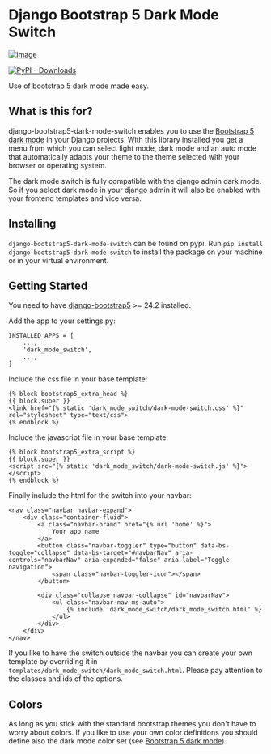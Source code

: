 # Django Bootstrap 5 Dark Mode Switch

[![image](https://img.shields.io/pypi/v/django-bootstrap5-dark-mode-switch)](https://pypi.python.org/pypi/django-bootstrap5-dark-mode-switch)

[![PyPI - Downloads](https://img.shields.io/pypi/dm/django-bootstrap5-dark-mode-switch)](https://pypi.python.org/pypi/django-bootstrap5-dark-mode-switch)

Use of bootstrap 5 dark mode made easy.

## What is this for?

django-bootstrap5-dark-mode-switch enables you to use the 
[Bootstrap 5 dark mode](https://getbootstrap.com/docs/5.3/customize/color-modes/) 
in your Django projects. With this library installed you get a menu from which 
you can select light mode, dark mode and an auto mode that automatically adapts 
your theme to the theme selected with your browser or operating system.

The dark mode switch is fully compatible with the django admin dark mode. So if 
you select dark mode in your django admin it will also be enabled with your 
frontend templates and vice versa.

## Installing

`django-bootstrap5-dark-mode-switch` can be found on pypi. Run 
`pip install django-bootstrap5-dark-mode-switch` to install the 
package on your machine or in your virtual environment.

## Getting Started

You need to have [django-bootstrap5](https://django-bootstrap5.readthedocs.io/en/latest/) >= 24.2 installed.

Add the app to your settings.py:

```
INSTALLED_APPS = [
    ...,
    'dark_mode_switch',
    ...,
]
```

Include the css file in your base template:

```
{% block bootstrap5_extra_head %}
{{ block.super }}
<link href="{% static 'dark_mode_switch/dark-mode-switch.css' %}" rel="stylesheet" type="text/css">
{% endblock %}
```

Include the javascript file in your base template:

```
{% block bootstrap5_extra_script %}
{{ block.super }}
<script src="{% static 'dark_mode_switch/dark-mode-switch.js' %}"></script>
{% endblock %}
```

Finally include the html for the switch into your navbar:

```
<nav class="navbar navbar-expand">
    <div class="container-fluid">
        <a class="navbar-brand" href="{% url 'home' %}">
            Your app name
        </a>
        <button class="navbar-toggler" type="button" data-bs-toggle="collapse" data-bs-target="#navbarNav" aria-controls="navbarNav" aria-expanded="false" aria-label="Toggle navigation">
            <span class="navbar-toggler-icon"></span>
        </button>

        <div class="collapse navbar-collapse" id="navbarNav">
            <ul class="navbar-nav ms-auto">
                {% include 'dark_mode_switch/dark_mode_switch.html' %}
            </ul>
        </div>
    </div>
</nav>
```

If you like to have the switch outside the navbar you can create your own
template by overriding it in `templates/dark_mode_switch/dark_mode_switch.html`.
Please pay attention to the classes and ids of the options.

## Colors

As long as you stick with the standard bootstrap themes you don't have to 
worry about colors. If you like to use your own color definitions you should 
define also the dark mode color set 
(see [Bootstrap 5 dark mode](https://getbootstrap.com/docs/5.3/customize/color-modes/)).

